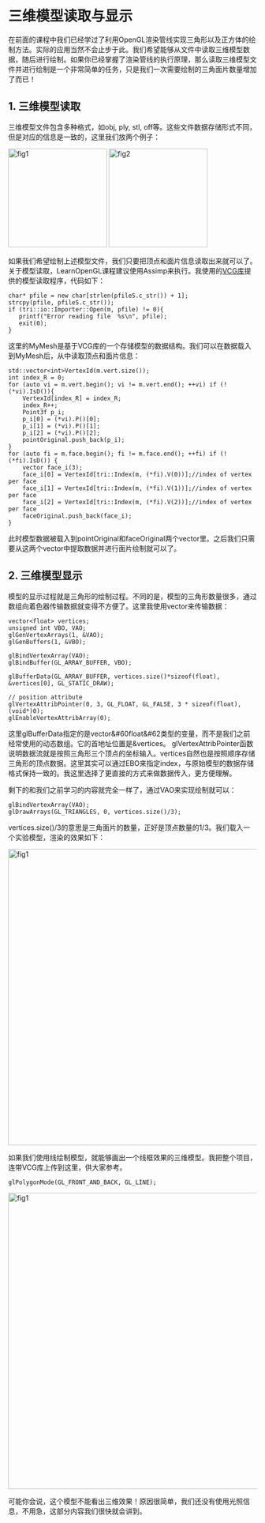 # 三维模型读取与显示

在前面的课程中我们已经学过了利用OpenGL渲染管线实现三角形以及正方体的绘制方法。实际的应用当然不会止步于此。我们希望能够从文件中读取三维模型数据，随后进行绘制。如果你已经掌握了渲染管线的执行原理，那么读取三维模型文件并进行绘制是一个非常简单的任务，只是我们一次需要绘制的三角面片数量增加了而已！

## 1. 三维模型读取

三维模型文件包含多种格式，如obj, ply, stl, off等。这些文件数据存储形式不同，但是对应的信息是一致的，这里我们放两个例子：

<img height = "200" alt="fig1" src="https://github.com/user-attachments/assets/6b0e4ff9-9599-4291-abf0-3093da9f0fd2">
<img height = "200" alt="fig2" src="https://github.com/user-attachments/assets/e214436e-3414-413e-afe1-6a3484c98451">

如果我们希望绘制上述模型文件，我们只要把顶点和面片信息读取出来就可以了。关于模型读取，LearnOpenGL课程建议使用Assimp来执行。我使用的[VCG库]([https://markdown.com.cn](https://github.com/cnr-isti-vclab/vcglib))提供的模型读取程序，代码如下：

<pre class="prettyprint"><code class=" hljs xml">char* pfile = new char[strlen(pfileS.c_str()) + 1];
strcpy(pfile, pfileS.c_str());
if (tri::io::Importer<MyMesh>::Open(m, pfile) != 0){
   printf("Error reading file  %s\n", pfile);
   exit(0);
}</code></pre>

这里的MyMesh是基于VCG库的一个存储模型的数据结构。我们可以在数据载入到MyMesh后，从中读取顶点和面片信息：

<pre class="prettyprint"><code class=" hljs xml">std::vector&#60int&#62VertexId(m.vert.size());
int index_R = 0;
for (auto vi = m.vert.begin(); vi != m.vert.end(); ++vi) if (!(*vi).IsD()){
    VertexId[index_R] = index_R;
    index_R++;
    Point3f p_i;
    p_i[0] = (*vi).P()[0];
    p_i[1] = (*vi).P()[1];
    p_i[2] = (*vi).P()[2];
    pointOriginal.push_back(p_i);
}
for (auto fi = m.face.begin(); fi != m.face.end(); ++fi) if (!(*fi).IsD()) {
    vector<int> face_i(3);
    face_i[0] = VertexId[tri::Index(m, (*fi).V(0))];//index of vertex per face   
    face_i[1] = VertexId[tri::Index(m, (*fi).V(1))];//index of vertex per face  
    face_i[2] = VertexId[tri::Index(m, (*fi).V(2))];//index of vertex per face  
    faceOriginal.push_back(face_i); 
}</code></pre>

此时模型数据被载入到pointOriginal和faceOriginal两个vector里。之后我们只需要从这两个vector中提取数据并进行面片绘制就可以了。

## 2. 三维模型显示

模型的显示过程就是三角形的绘制过程。不同的是，模型的三角形数量很多，通过数组向着色器传输数据就变得不方便了。这里我使用vector来传输数据：

<pre class="prettyprint"><code class=" hljs xml">vector&#60float&#62 vertices;   
unsigned int VBO, VAO;
glGenVertexArrays(1, &VAO);
glGenBuffers(1, &VBO);

glBindVertexArray(VAO);
glBindBuffer(GL_ARRAY_BUFFER, VBO);   

glBufferData(GL_ARRAY_BUFFER, vertices.size()*sizeof(float), &vertices[0], GL_STATIC_DRAW);

// position attribute
glVertexAttribPointer(0, 3, GL_FLOAT, GL_FALSE, 3 * sizeof(float), (void*)0);
glEnableVertexAttribArray(0);</code></pre>

这里glBufferData指定的是vector&#60float&#62类型的变量，而不是我们之前经常使用的动态数组。它的首地址位置是&vertices。
glVertexAttribPointer函数说明数据流就是按照三角形三个顶点的坐标输入。vertices自然也是按照顺序存储三角形的顶点数据。这里其实可以通过EBO来指定index，与原始模型的数据存储格式保持一致的。我这里选择了更直接的方式来做数据传入，更方便理解。

剩下的和我们之前学习的内容就完全一样了，通过VAO来实现绘制就可以：

<pre class="prettyprint"><code class=" hljs xml">glBindVertexArray(VAO);
glDrawArrays(GL_TRIANGLES, 0, vertices.size()/3);
</code></pre>

vertices.size()/3的意思是三角面片的数量，正好是顶点数量的1/3。我们载入一个实验模型，渲染的效果如下：

<img height = "600" alt="fig1" src="https://github.com/user-attachments/assets/88c0190a-2751-4b5c-b50d-fe1169ce6254">

如果我们使用线绘制模型，就能够画出一个线框效果的三维模型。我把整个项目，连带VCG库上传到这里，供大家参考。

<pre class="prettyprint"><code class=" hljs xml">glPolygonMode(GL_FRONT_AND_BACK, GL_LINE);
</code></pre>

<img height = "600" alt="fig1" src="https://github.com/user-attachments/assets/76dd2063-6821-48f2-8f77-c43a9f4d8651">

可能你会说，这个模型不能看出三维效果！原因很简单，我们还没有使用光照信息，不用急，这部分内容我们很快就会讲到。



